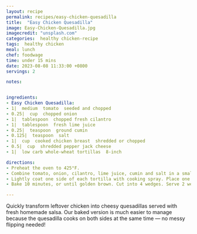 ```yaml
---
layout: recipe
permalink: recipes/easy-chicken-quesadilla
title:  "Easy Chicken Quesadilla"
image: Easy-Chicken-Quesadilla.jpg
imagecredit: "unsplash.com"
categories:  healthy chicken-recipe
tags:  healthy chicken
meal: lunch
chef: foodwage
time: under 15 mins
date: 2023-08-08 11:33:00 +0800
servings: 2

notes:


ingredients:
- Easy Chicken Quesadilla:
- 1|  medium  tomato  seeded and chopped
- 0.25|  cup  chopped onion
- 1|  tablespoon  chopped fresh cilantro
- 1|  tablespoon  fresh lime juice
- 0.25|  teaspoon  ground cumin
- 0.125|  teaspoon  salt
- 1|  cup  cooked chicken breast  shredded or chopped
- 0.5|  cup  shredded pepper jack cheese
- 1|  low carb whole-wheat tortillas  8-inch

directions:
- Preheat the oven to 425°F.
- Combine tomato, onion, cilantro, lime juice, cumin and salt in a small bowl, and set aside.
- Lightly coat one side of each tortilla with cooking spray. Place one tortilla, sprayed side down, on a baking sheet. Top with chicken and cheese. Top with remaining tortilla, sprayed side up.
- Bake 10 minutes, or until golden brown. Cut into 4 wedges. Serve 2 wedges with 1/2 cup salsa.

---
```


Quickly transform leftover chicken into cheesy quesadillas served with fresh homemade salsa. Our baked version is much easier to manage because the quesadilla cooks on both sides at the same time — no messy flipping needed!